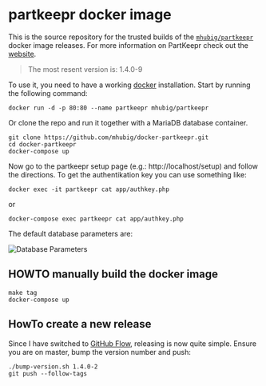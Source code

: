 # partkeepr docker image

This is the source repository for the trusted builds of the [`mhubig/partkeepr`][0] docker image releases. For more information on PartKeepr check out the [website][1].

> The most resent version is: 1.4.0-9

To use it, you need to have a working [docker][2] installation. Start by running
the following command:

```shell
docker run -d -p 80:80 --name partkeepr mhubig/partkeepr
```

Or clone the repo and run it together with a MariaDB database container.

```shell
git clone https://github.com/mhubig/docker-partkeepr.git
cd docker-partkeepr
docker-compose up
```

Now go to the partkeepr setup page (e.g.: http://localhost/setup) and follow the directions. To get the authentikation key you can use something like:

```shell
docker exec -it partkeepr cat app/authkey.php
```

or

```shell
docker-compose exec partkeepr cat app/authkey.php
```

The default database parameters are:

![Database Parameters](https://raw.githubusercontent.com/mhubig/docker-partkeepr/master/setupdb.png "Database Parameters")

## HOWTO manually build the docker image

```shell
make tag
docker-compose up
```

## HowTo create a new release

Since I have switched to [GitHub Flow][3], releasing is now quite simple. Ensure you are on master, bump the version number and push:

```shell
./bump-version.sh 1.4.0-2
git push --follow-tags
```

[0]: https://hub.docker.com/r/mhubig/partkeepr/
[1]: http://www.partkeepr.org
[2]: https://www.docker.com
[3]: https://guides.github.com/introduction/flow/
